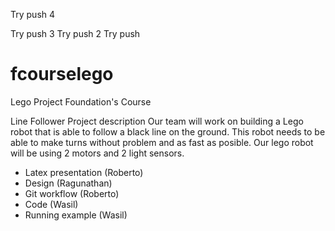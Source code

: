 Try push 4

Try push 3
Try push 2
Try push
# fcourselego
Lego Project Foundation's Course

Line Follower
Project description
Our team will work on building a Lego robot that is able to follow a black line on the ground. This robot needs to be able to make turns without problem and as fast as posible. Our lego robot will be using 2 motors and 2 light sensors. 

- Latex presentation (Roberto)
- Design (Ragunathan)
- Git workflow (Roberto)
- Code (Wasil)
- Running example (Wasil)
